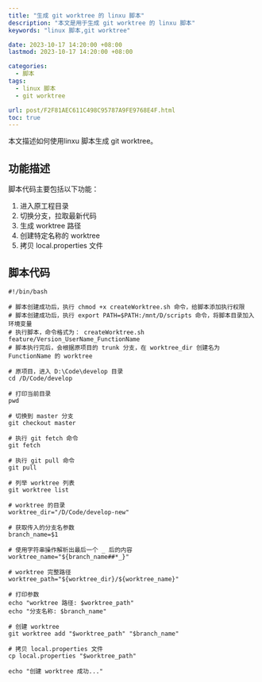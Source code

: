 ```yaml
---
title: "生成 git worktree 的 linxu 脚本"
description: "本文是用于生成 git worktree 的 linxu 脚本"
keywords: "linux 脚本,git worktree"

date: 2023-10-17 14:20:00 +08:00
lastmod: 2023-10-17 14:20:00 +08:00

categories:
  - 脚本
tags:
  - linux 脚本
  - git worktree

url: post/F2F81AEC611C498C95787A9FE9768E4F.html
toc: true
---
```


本文描述如何使用linxu 脚本生成 git worktree。

<!--More-->

## 功能描述

脚本代码主要包括以下功能：

1. 进入原工程目录
2. 切换分支，拉取最新代码
3. 生成 worktree 路径
4. 创建特定名称的 worktree
5. 拷贝 local.properties 文件



## 脚本代码

```shell
#!/bin/bash

# 脚本创建成功后，执行 chmod +x createWorktree.sh 命令，给脚本添加执行权限
# 脚本创建成功后，执行 export PATH=$PATH:/mnt/D/scripts 命令，将脚本目录加入环境变量
# 执行脚本，命令格式为： createWorktree.sh feature/Version_UserName_FunctionName
# 脚本执行完后，会根据原项目的 trunk 分支，在 worktree_dir 创建名为 FunctionName 的 worktree

# 原项目，进入 D:\Code\develop 目录
cd /D/Code/develop

# 打印当前目录
pwd

# 切换到 master 分支
git checkout master

# 执行 git fetch 命令
git fetch

# 执行 git pull 命令
git pull

# 列举 worktree 列表
git worktree list

# worktree 的目录
worktree_dir="/D/Code/develop-new"

# 获取传入的分支名参数
branch_name=$1

# 使用字符串操作解析出最后一个 _ 后的内容
worktree_name="${branch_name##*_}"

# worktree 完整路径
worktree_path="${worktree_dir}/${worktree_name}"

# 打印参数
echo "worktree 路径: $worktree_path"
echo "分支名称: $branch_name"

# 创建 worktree
git worktree add "$worktree_path" "$branch_name"

# 拷贝 local.properties 文件
cp local.properties "$worktree_path"

echo "创建 worktree 成功..."
```